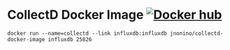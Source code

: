 # CollectD Docker Image [![Docker hub](https://img.shields.io/docker/pulls/jnonino/collectd.svg)](https://hub.docker.com/r/jnonino/collectd/)

    docker run --name=collectd --link influxdb:influxdb jnonino/collectd-docker-image influxdb 25826
